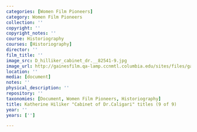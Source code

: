 ```yaml
---
categories: [Women Film Pioneers]
category: Women Film Pioneers
collection: ''
copyright: ''
copyright_notes: ''
course: Historiography
courses: [Historiography]
director: ''
film_title: ''
image_src: D_hilliker_cabinet_dr.__82541-9.jpg
image_url: http://gainesfilm.qa-lamp.ccnmtl.columbia.edu/sites/files/gainesfilm/images/D_hilliker_cabinet_dr.__82541-9.jpg
location: ''
media: [document]
notes: ''
physical_description: ''
repository: ''
taxonomies: [Document, Women Film Pioneers, Historiography]
title: Katherine Hiliker "Cabinet of Dr.Caligari" titles (9 of 9)
year: ''
years: ['']

---
```


